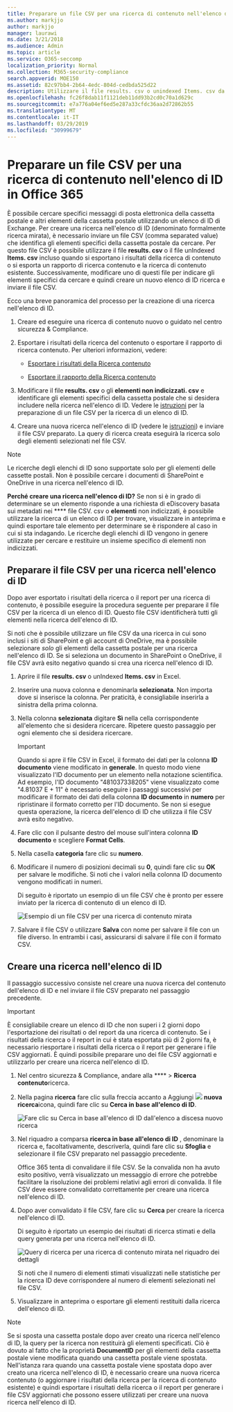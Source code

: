 ```yaml
---
title: Preparare un file CSV per una ricerca di contenuto nell'elenco di ID in Office 365
ms.author: markjjo
author: markjjo
manager: laurawi
ms.date: 3/21/2018
ms.audience: Admin
ms.topic: article
ms.service: O365-seccomp
localization_priority: Normal
ms.collection: M365-security-compliance
search.appverid: MOE150
ms.assetid: 82c97bb4-2b64-4edc-804d-cedbda525d22
description: Utilizzare il file results. csv o unindexed Items. csv da una ricerca di contenuto esistente per creare una ricerca nell'elenco di ID che restituisca messaggi di posta elettronica specifici. Le ricerche degli elenchi di ID vengono in genere utilizzate per restituire gli elementi della cassetta postale parzialmente indicizzati.
ms.openlocfilehash: fc26f8dab11f1121deb11dd93b2cd0c70a1d629c
ms.sourcegitcommit: e7a776a04ef6ed5e287a33cfdc36aa2d72862b55
ms.translationtype: MT
ms.contentlocale: it-IT
ms.lasthandoff: 03/29/2019
ms.locfileid: "30999679"
---
```

# <a name="prepare-a-csv-file-for-an-id-list-content-search-in-office-365"></a>Preparare un file CSV per una ricerca di contenuto nell'elenco di ID in Office 365

È possibile cercare specifici messaggi di posta elettronica della cassetta postale e altri elementi della cassetta postale utilizzando un elenco di ID di Exchange. Per creare una ricerca nell'elenco di ID (denominato formalmente ricerca mirata), è necessario inviare un file CSV (comma separated value) che identifica gli elementi specifici della cassetta postale da cercare. Per questo file CSV è possibile utilizzare il file **results. csv** o il file unIndexed **Items. csv** incluso quando si esportano i risultati della ricerca di contenuto o si esporta un rapporto di ricerca contenuto e la ricerca di contenuto esistente. Successivamente, modificare uno di questi file per indicare gli elementi specifici da cercare e quindi creare un nuovo elenco di ID ricerca e inviare il file CSV. 
  
Ecco una breve panoramica del processo per la creazione di una ricerca nell'elenco di ID.
  
1. Creare ed eseguire una ricerca di contenuto nuovo o guidato nel centro sicurezza & Compliance.
    
2. Esportare i risultati della ricerca del contenuto o esportare il rapporto di ricerca contenuto. Per ulteriori informazioni, vedere:
    
    - [Esportare i risultati della Ricerca contenuto](export-search-results.md)
    
    - [Esportare il rapporto della Ricerca contenuto](export-a-content-search-report.md)
    
3. Modificare il file **results. csv** o gli **elementi non indicizzati. csv** e identificare gli elementi specifici della cassetta postale che si desidera includere nella ricerca nell'elenco di ID. Vedere le [istruzioni](#prepare-the-csv-file-for-an-id-list-search) per la preparazione di un file CSV per la ricerca di un elenco di ID. 
    
4. Creare una nuova ricerca nell'elenco di ID (vedere le [istruzioni](#create-an-id-list-search)) e inviare il file CSV preparato. La query di ricerca creata eseguirà la ricerca solo degli elementi selezionati nel file CSV.
    
> [!NOTE]
> Le ricerche degli elenchi di ID sono supportate solo per gli elementi delle cassette postali. Non è possibile cercare i documenti di SharePoint e OneDrive in una ricerca nell'elenco di ID. 
  
 **Perché creare una ricerca nell'elenco di ID?** Se non si è in grado di determinare se un elemento risponde a una richiesta di eDiscovery basata sui metadati nei **** file CSV. csv o **elementi** non indicizzati, è possibile utilizzare la ricerca di un elenco di ID per trovare, visualizzare in anteprima e quindi esportare tale elemento per determinare se è rispondere al caso in cui si sta indagando. Le ricerche degli elenchi di ID vengono in genere utilizzate per cercare e restituire un insieme specifico di elementi non indicizzati. 
  
## <a name="prepare-the-csv-file-for-an-id-list-search"></a>Preparare il file CSV per una ricerca nell'elenco di ID

Dopo aver esportato i risultati della ricerca o il report per una ricerca di contenuto, è possibile eseguire la procedura seguente per preparare il file CSV per la ricerca di un elenco di ID. Questo file CSV identificherà tutti gli elementi nella ricerca dell'elenco di ID.
  
Si noti che è possibile utilizzare un file CSV da una ricerca in cui sono inclusi i siti di SharePoint e gli account di OneDrive, ma è possibile selezionare *solo* gli elementi della cassetta postale per una ricerca nell'elenco di ID. Se si seleziona un documento in SharePoint o OneDrive, il file CSV avrà esito negativo quando si crea una ricerca nell'elenco di ID. 
  
1. Aprire il file **results. csv** o unIndexed **Items. csv** in Excel. 
    
2. Inserire una nuova colonna e denominarla **selezionata**. Non importa dove si inserisce la colonna. Per praticità, è consigliabile inserirla a sinistra della prima colonna.
    
3. Nella colonna **selezionata** digitare **Sì** nella cella corrispondente all'elemento che si desidera ricercare. Ripetere questo passaggio per ogni elemento che si desidera ricercare. 
    
    > [!IMPORTANT]
    > Quando si apre il file CSV in Excel, il formato dei dati per la colonna **ID documento** viene modificato in **generale**. In questo modo viene visualizzato l'ID documento per un elemento nella notazione scientifica. Ad esempio, l'ID documento "481037338205" viene visualizzato come "4.81037 E + 11" è necessario eseguire i passaggi successivi per modificare il formato dei dati della colonna **ID documento** in **numero** per ripristinare il formato corretto per l'ID documento. Se non si esegue questa operazione, la ricerca dell'elenco di ID che utilizza il file CSV avrà esito negativo. 
  
4. Fare clic con il pulsante destro del mouse sull'intera colonna **ID documento** e scegliere **Format Cells**.
    
5. Nella casella **categoria** fare clic su **numero**.
    
6. Modificare il numero di posizioni decimali su **0**, quindi fare clic su **OK** per salvare le modifiche. Si noti che i valori nella colonna ID documento vengono modificati in numeri. 
    
    Di seguito è riportato un esempio di un file CSV che è pronto per essere inviato per la ricerca di contenuto di un elenco di ID.
    
    ![Esempio di un file CSV per una ricerca di contenuto mirata](media/8371b8cb-1638-496e-9be1-fe1565757d67.png)
  
7. Salvare il file CSV o utilizzare **Salva** con nome per salvare il file con un file diverso. In entrambi i casi, assicurarsi di salvare il file con il formato CSV. 
  
## <a name="create-an-id-list-search"></a>Creare una ricerca nell'elenco di ID

Il passaggio successivo consiste nel creare una nuova ricerca del contenuto dell'elenco di ID e nel inviare il file CSV preparato nel passaggio precedente.
  
> [!IMPORTANT]
> È consigliabile creare un elenco di ID che non superi i 2 giorni dopo l'esportazione dei risultati o del report da una ricerca di contenuto. Se i risultati della ricerca o il report in cui è stata esportata più di 2 giorni fa, è necessario riesportare i risultati della ricerca o il report per generare i file CSV aggiornati. È quindi possibile preparare uno dei file CSV aggiornati e utilizzarlo per creare una ricerca nell'elenco di ID. 
  
1. Nel centro sicurezza & Compliance, andare alla **** \> **Ricerca contenuto**ricerca.
    
2. Nella pagina **ricerca** fare clic sulla freccia accanto a Aggiungi ![](media/8ee52980-254b-440b-99a2-18d068de62d3.gif) **nuova ricerca**icona, quindi fare clic su **Cerca in base all'elenco di ID**.
    
    ![Fare clic su Cerca in base all'elenco di ID dall'elenco a discesa nuovo ricerca](media/e65f9942-09b2-4127-865e-e64029a590df.png)
  
3. Nel riquadro a comparsa **ricerca in base all'elenco di ID** , denominare la ricerca e, facoltativamente, descriverla, quindi fare clic su **Sfoglia** e selezionare il file CSV preparato nel passaggio precedente. 
    
    Office 365 tenta di convalidare il file CSV. Se la convalida non ha avuto esito positivo, verrà visualizzato un messaggio di errore che potrebbe facilitare la risoluzione dei problemi relativi agli errori di convalida. Il file CSV deve essere convalidato correttamente per creare una ricerca nell'elenco di ID.
    
4. Dopo aver convalidato il file CSV, fare clic su **Cerca** per creare la ricerca nell'elenco di ID. 
    
    Di seguito è riportato un esempio dei risultati di ricerca stimati e della query generata per una ricerca nell'elenco di ID.
    
    ![Query di ricerca per una ricerca di contenuto mirata nel riquadro dei dettagli](media/dbd9e570-c04b-4056-a8a7-37e9916ec683.png)
  
    Si noti che il numero di elementi stimati visualizzati nelle statistiche per la ricerca ID deve corrispondere al numero di elementi selezionati nel file CSV.
    
5. Visualizzare in anteprima o esportare gli elementi restituiti dalla ricerca dell'elenco di ID.
    
> [!NOTE]
> Se si sposta una cassetta postale dopo aver creato una ricerca nell'elenco di ID, la query per la ricerca non restituirà gli elementi specificati. Ciò è dovuto al fatto che la proprietà **DocumentID** per gli elementi della cassetta postale viene modificata quando una cassetta postale viene spostata. Nell'istanza rara quando una cassetta postale viene spostata dopo aver creato una ricerca nell'elenco di ID, è necessario creare una nuova ricerca contenuto (o aggiornare i risultati della ricerca per la ricerca di contenuto esistente) e quindi esportare i risultati della ricerca o il report per generare i file CSV aggiornati che possono essere utilizzati  per creare una nuova ricerca nell'elenco di ID. 
